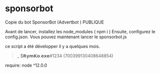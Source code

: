 # sponsorbot
Copie du bot SponsorBot (Advertbot ) PUBLIQUE


Avant de lancer, installez les node_modules ( npm i )
Ensuite, configurez le config.json.
Vous pouvez maintenant lancer le sponsorbot.js

ce script a été développer il y a quelques mois.

>_ $𝗥𝘆𝗺𝗞𝗼.𝗲𝘅𝗲#1234 (700399130408648854)

require:
node ^12.0.0
